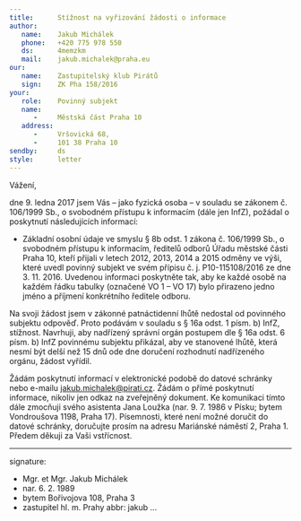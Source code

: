 ```yaml
---
title:      Stížnost na vyřizování žádosti o informace
author:
   name:    Jakub Michálek
   phone:   +420 775 978 550
   ds:      4memzkm
   mail:    jakub.michalek@praha.eu
our:
   name:    Zastupitelský klub Pirátů
   sign:    ZK Pha 158/2016
your:
   role:    Povinný subjekt
   name:    
      -     Městská část Praha 10
   address:
      -     Vršovická 68,
      -     101 38 Praha 10
sendby:     ds
style:      letter
---
```


Vážení, 

dne 9. ledna 2017 jsem Vás – jako fyzická osoba – v souladu se zákonem č. 106/1999 Sb., o svobodném přístupu k informacím (dále jen InfZ), požádal o poskytnutí následujících informací:

* Základní osobní údaje ve smyslu § 8b odst. 1 zákona č. 106/1999 Sb., o svobodném přístupu k informacím, ředitelů odborů Úřadu městské části Praha 10, kteří přijali v letech 2012, 2013, 2014 a 2015 odměny ve výši, které uvedl povinný subjekt ve svém přípisu č. j. P10-115108/2016 ze dne 3. 11. 2016. Uvedenou informaci poskytněte tak, aby ke každé osobě na každém řádku tabulky (označené VO 1 – VO 17) bylo přirazeno jedno jméno a příjmení konkrétního ředitele odboru. 

Na svoji žádost jsem v zákonné patnáctidenní lhůtě nedostal od povinného subjektu odpověď. Proto podávám v souladu s § 16a odst. 1 písm. b) InfZ, stížnost. Navrhuji, aby nadřízený správní orgán postupem dle § 16a odst. 6 písm. b) InfZ povinnému subjektu přikázal, aby ve stanovené lhůtě, která nesmí být delší než 15 dnů ode dne doručení rozhodnutí nadřízeného orgánu, žádost vyřídil.

Žádám poskytnutí informací v elektronické podobě do datové schránky nebo e-mailu jakub.michalek@pirati.cz. Žádám o přímé poskytnutí informace, nikoliv jen odkaz na zveřejněný dokument. Ke komunikaci tímto dále zmocňuji svého asistenta Jana Loužka (nar. 9. 7. 1986 v Písku; bytem Vondroušova 1198, Praha 17). Písemnosti, které není možné doručit do datové schránky, doručujte prosím na adresu Mariánské náměstí 2, Praha 1. Předem děkuji za Vaši vstřícnost.

---
signature:
  - Mgr. et Mgr. Jakub Michálek
  - nar. 6. 2. 1989
  - bytem Bořivojova 108, Praha 3
  - zastupitel hl. m. Prahy
abbr:       jakub
...
